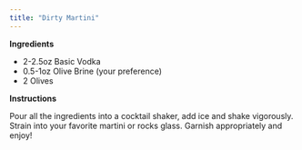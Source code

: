 ```yaml
--- 
title: "Dirty Martini"
---
```


**Ingredients**
- 2-2.5oz Basic Vodka
- 0.5-1oz Olive Brine (your preference)
- 2 Olives

**Instructions**

Pour all the ingredients into a cocktail shaker, add ice and shake vigorously.
Strain into your favorite martini or rocks glass. Garnish appropriately and enjoy!